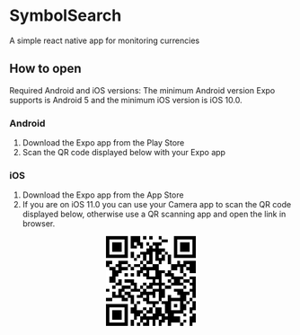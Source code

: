 # SymbolSearch
A simple react native app for monitoring currencies

## How to open

Required Android and iOS versions: The minimum Android version Expo supports is Android 5 and the minimum iOS version is iOS 10.0.

### Android

1. Download the Expo app from the Play Store
2. Scan the QR code displayed below with your Expo app

### iOS

1. Download the Expo app from the App Store
2. If you are on iOS 11.0 you can use your Camera app to scan the QR code displayed below, otherwise use a QR scanning app and open the link in browser. 

<p align="center">
  <img src="assets/qrcode.png?raw=true" alt="QR code"/>
</p>